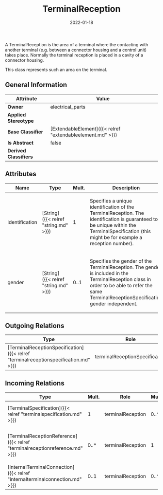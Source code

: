 ﻿---
title: TerminalReception
toc: false
type: specs
date: "2022-01-18"
draft: false
specification: VEC
version: 1.2.2
documentType: "Recommendation"
elementType: Class
classes:
  - TerminalReception
menu_name: vec-1.2.2
---
<p> A TerminalReception is the area of a terminal where the contacting with another terminal (e.g. between a connector housing and a control unit) takes place. Normally the terminal reception is placed in a cavity of a connector housing.     </p>      <p> This class represents such an area on the terminal.      </p>

## General Information

| Attribute               | Value |
|-------------------------|-------|
| **Owner**               | electrical_parts |
| **Applied Stereotype**  |   |
| **Base Classifier**     | [ExtendableElement]({{< relref "extendableelement.md" >}})<br/>  |
| **Is Abstract**         | false |
| **Derived Classifiers** |   |

## Attributes
|  Name  |  Type  |  Mult.  |  Description  |  Owning Classifier  |
|--------|--------|---------|---------------|--------------|
|identification | [String]({{< relref "string.md" >}}) | 1 | <p> Specifies a unique identification of the TerminalReception. The identification is guaranteed to be unique within the TerminalSpecification (this might be for example a reception number).      </p> | [TerminalReception]({{< relref "terminalreception.md" >}}) |
|gender | [String]({{< relref "string.md" >}}) | 0..1 | <p> Specifies the gender of the TerminalReception. The gender is included in the TerminalReception class in order to be able to refer the same TerminalReceptionSpecification gender independent.      </p> | [TerminalReception]({{< relref "terminalreception.md" >}}) |

## Outgoing Relations
|    Type  |   Role   |   Mult.   |   Mult.   |   Description   |
|----------|----------|-----------|-----------|-----------------|
| [TerminalReceptionSpecification]({{< relref "terminalreceptionspecification.md" >}}) | terminalReceptionSpecification | 0..1 | 0..* | References the TerminalReceptionSpecification that specifies the TerminalReception. |
##  Incoming Relations
|    Type  |   Mult.  |   Role    |   Mult.   |   Description  |
|----------|----------|-----------|-----------|----------------|
| [TerminalSpecification]({{< relref "terminalspecification.md" >}}) | 1 | terminalReception | 0..* | Specifies the TerminalReceptions of the terminal described by the TerminalSpecification. |
| [TerminalReceptionReference]({{< relref "terminalreceptionreference.md" >}}) | 0..* | terminalReception | 1 | <p> References the <i>TerminalReception</i> that is instanced by this <i>TerminalReceptionReference.</i>      </p> |
| [InternalTerminalConnection]({{< relref "internalterminalconnection.md" >}}) | 0..1 | terminalReception | 0..* | References the TerminalReceptions that participate in the InternalTerminalConnection. |
